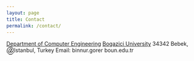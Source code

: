 ```yaml
---
layout: page
title: Contact
permalink: /contact/
---
```


[Department of Computer Engineering](http://cmpe.boun.edu.tr/) [Bogazici University](http://www.boun.edu.tr/) 34342 Bebek, Istanbul, Turkey
Email: binnur.gorer <img align="left" src="/images/at.gif" width="20" height="20"> boun.edu.tr
